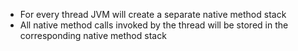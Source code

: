 - For every thread JVM will create a separate native method stack
- All native method calls invoked by the thread will be stored in the corresponding native method stack